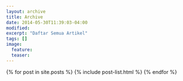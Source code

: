 ```yaml
---
layout: archive
title: Archive
date: 2014-05-30T11:39:03-04:00
modified:
excerpt: "Daftar Semua Artikel"
tags: []
image:
  feature:
  teaser:
---
```


<div class="tiles">
{% for post in site.posts %}
	{% include post-list.html %}
{% endfor %}
</div><!-- /.tiles -->
